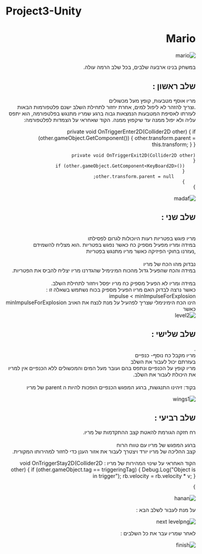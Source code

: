 # Project3-Unity
<div dir='rtl' lang='he'>
 
# Mario
![mario](https://user-images.githubusercontent.com/58064644/100764249-cf720d00-33fe-11eb-8cf0-a42f0310ce84.png)
 
 
במשחק בנינו ארבעה שלבים, 
בכל שלב הרמה עולה.

## שלב ראשון :

מריו אוסף מטבעות, קופץ מעל מכשולים
<br />.וצריך להזהר לא ליפול למים, אחרת יחזור לתחילת השלב
ישנם פלטפורמות הבאות לעזרתו לאסיפת המטבעות הנמצאות גבוה
ברגע שמריו מתנגש בפלטפורמה, הוא יתפס עליה ולא יפול ממנה עד שיקפוץ ממנה.
הקוד שאחראי על הצמדות לפלטפורמה:

private void OnTriggerEnter2D(Collider2D other)
    {
        if (other.gameObject.GetComponent<KeyBoard2D>())
        {
            other.transform.parent = this.transform;
        }
    }

    private void OnTriggerExit2D(Collider2D other)
    {
        if (other.gameObject.GetComponent<KeyBoard2D>())
        {
            other.transform.parent = null;
        }
    }
    

![madaf](https://user-images.githubusercontent.com/57682267/100767137-144b7300-3402-11eb-81f9-ddde0543fecc.jpg)


## שלב שני :
<br />מריו פוגש בפטריות רעות היוכולות לגרום לפסילתו
<br />במידה ומריו מפעיל מספיק כח כאשר נפגש בפטריות
.הוא מצליח להשמידם<br />
,נעזרנו בחוקי הפיזיקה
כאשר מריו מתנגש בפטריות<br />
<br />נבדוק מהו הכח של מריו
<br />במידה והכח שהפעיל גדול מהכוח המינימיל שהגדרנו
מריו יצליח להביס את הפטריות.<br />
<br />במידה ומריו לא הפעיל מספיק כח
מריו יפסל ויחזור לתחילת השלב.<br />
כאשר נרצה לבדוק האם מריו הפעיל מספיק בכוח 
נשתמש בשאלה זו : <br />
impulse < minImpulseForExplosion <br />
 הינו הכח הימינימלי שצריך לפהעיל על מנת לנצח את האויב minImpulseForExplosion  כאשר 
<br />
![level2](https://user-images.githubusercontent.com/57682267/100767194-26c5ac80-3402-11eb-8ef7-1f61f052a45a.jpg)


## שלב שלישי :

.<br />מריו מקבל כח נוסף- כנפיים
<br />בעזרתם יכול לעבור את השלב
<br />מריו קופץ על הכנפיים ונתפס בהם ועובר מעל המים והמכשולים
ללא הכנפיים אין למריו את היכולת לעבור את השלב.<br />
<br />בקוד: זיהינו התנגשות, ברגע המפגש הכנפיים הופכות להיות 
ה parent של מריו


![wings1](https://user-images.githubusercontent.com/57682267/100767244-33e29b80-3402-11eb-9fd6-13b627fbb97d.jpg)
 
 
## שלב רביעי :
רח חזקה הגורמת להאטת קצב ההתקדמות של מריו.<br />
<br />ברגע המפגש של מריו עם טווח הרוח
<br />קצב ההליכה של מריו יורד
ויצטרך לעבור את אזור הענן כדי לחזור למהירותו המקורית.<br />


הקוד האחראי על שינוי המהירות של מריו  :
 void OnTriggerStay2D(Collider2D other)
    {
        if (other.gameObject.tag == triggeringTag)
        {
            Debug.Log("Object is in trigger");
            rb.velocity = rb.velocity * v;
        }

    } 

![hanan](https://user-images.githubusercontent.com/57682267/100767282-40ff8a80-3402-11eb-85c5-5eb668732fdd.png)


על מנת לעבור לשלב הבא :

![next levelpng](https://user-images.githubusercontent.com/57682267/100767335-507ed380-3402-11eb-827f-af75a6a1bcab.png)

לאחר שמריו עבר את כל השלבים :

![finish](https://user-images.githubusercontent.com/57682267/100767368-5d032c00-3402-11eb-9b5b-dbd168241260.png)



